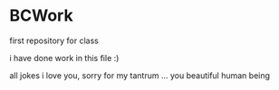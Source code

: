 # BCWork
first repository for class

i have done work in this file :)

all jokes i love you, sorry for my tantrum ... you beautiful human being 
